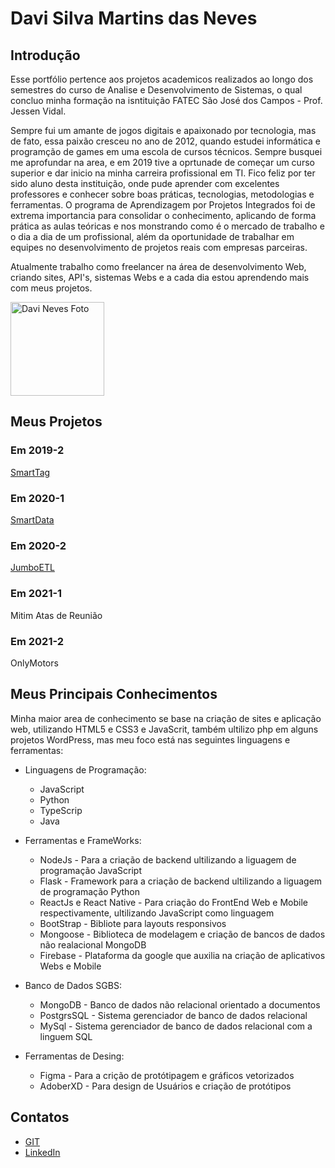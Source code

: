 
# Davi Silva Martins das Neves

## Introdução

Esse portfólio pertence aos projetos academicos realizados ao longo dos semestres do curso de Analise e Desenvolvimento de Sistemas, o qual concluo minha formação na isntituição FATEC São José dos Campos - Prof. Jessen Vidal. 

Sempre fui um amante de jogos digitais e apaixonado por tecnologia, mas de fato, essa paixão cresceu no ano de 2012, quando estudei informática e programção de games em uma escola de cursos técnicos. Sempre busquei me aprofundar na area, e em 2019 tive a oprtunade de começar um curso superior e dar inicio na minha carreira profissional em TI. Fico feliz por ter sido aluno desta instituição, onde pude aprender com excelentes professores e conhecer sobre boas práticas, tecnologias, metodologias e ferramentas. O programa de Aprendizagem por Projetos Integrados foi de extrema importancia para consolidar o conhecimento, aplicando de forma prática as aulas teóricas e nos monstrando como é o mercado de trabalho e o dia a dia de um profissional, além da oportunidade de trabalhar em equipes no desenvolvimento de projetos reais com empresas parceiras.

Atualmente trabalho como freelancer na área de desenvolvimento Web, criando sites, API's, sistemas Webs e a cada dia estou aprendendo mais com meus projetos. 

<img src="https://firebasestorage.googleapis.com/v0/b/chamados-be299.appspot.com/o/imagens%2F56R48GoykFQeCnKwrDnJEWCzIok1%2Feu.jpeg?alt=media&token=275c9a4f-9357-46f0-82d9-938ce38451c8" alt="Davi Neves Foto" style="width:150px;"/>


## Meus Projetos

### Em 2019-2
[SmartTag](https://github.com/DaviNeves0/Portfolio_DaviNeves/blob/master/API%202019-2%20SmartTag.md)

### Em 2020-1
[SmartData](https://github.com/DaviNeves0/Portfolio_DaviNeves/blob/master/API%202020-1%20SmartData.md)

### Em 2020-2
[JumboETL](https://github.com/DaviNeves0/Portfolio_DaviNeves/blob/master/API%202020-2%20JumboETL%20.md)

### Em 2021-1
Mitim Atas de Reunião

### Em 2021-2
OnlyMotors

## Meus Principais Conhecimentos
 Minha maior area de conhecimento se base na criação de sites e aplicação web, utilizando HTML5 e CSS3 e JavaScrit, também ultilizo php em alguns projetos WordPress, mas meu foco está nas seguintes linguagens e ferramentas:    

* Linguagens de Programação:
    * JavaScript
    * Python
    * TypeScrip
    * Java 

* Ferramentas e FrameWorks:
    * NodeJs - Para a criação de backend ultilizando a liguagem de programação JavaScript
    * Flask - Framework para a criação de backend ultilizando a liguagem de programação Python
    * ReactJs e React Native - Para criação do FrontEnd Web e Mobile respectivamente, ultilizando JavaScript como linguagem
    * BootStrap - Bibliote para layouts responsivos
    * Mongoose -  Biblioteca de modelagem e criação de bancos de dados não realacional MongoDB
    * Firebase -  Plataforma da google que auxilia na criação de aplicativos Webs e Mobile

* Banco de Dados SGBS:
    * MongoDB - Banco de dados não relacional orientado a documentos 
    * PostgrsSQL - Sistema gerenciador de banco de dados relacional
    * MySql - Sistema gerenciador de banco de dados relacional com a linguem SQL

* Ferramentas de Desing:
    * Figma - Para a crição de protótipagem e gráficos vetorizados 
    * AdoberXD - Para design de Usuários e criação de protótipos
    
## Contatos
* [GIT](https://www.git.com)
* [LinkedIn](https://www.linkedin.com)

